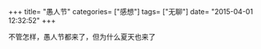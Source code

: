 +++
title= "愚人节"
categories= ["感想"]
tags= ["无聊"]
date= "2015-04-01 12:32:52"
+++

不管怎样，愚人节都来了，但为什么夏天也来了

